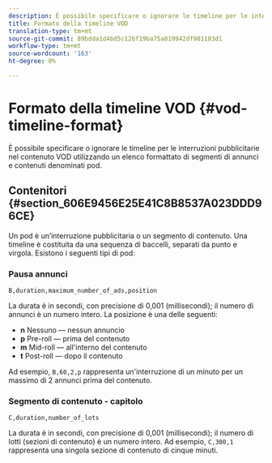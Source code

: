 ```yaml
---
description: È possibile specificare o ignorare le timeline per le interruzioni pubblicitarie nel contenuto VOD utilizzando un elenco formattato di segmenti di annunci e contenuti denominati pod.
title: Formato della timeline VOD
translation-type: tm+mt
source-git-commit: 89bdda1d4bd5c126f19ba75a819942df901183d1
workflow-type: tm+mt
source-wordcount: '163'
ht-degree: 0%

---
```



# Formato della timeline VOD {#vod-timeline-format}

È possibile specificare o ignorare le timeline per le interruzioni pubblicitarie nel contenuto VOD utilizzando un elenco formattato di segmenti di annunci e contenuti denominati pod.

## Contenitori {#section_606E9456E25E41C8B8537A023DDD96CE}

Un pod è un’interruzione pubblicitaria o un segmento di contenuto. Una timeline è costituita da una sequenza di baccelli, separati da punto e virgola. Esistono i seguenti tipi di pod:

### Pausa annunci

```
B,duration,maximum_number_of_ads,position
```

La durata è in secondi, con precisione di 0,001 (millisecondi); il numero di annunci è un numero intero. La posizione è una delle seguenti:
* **n** Nessuno — nessun annuncio
* **p** Pre-roll — prima del contenuto
* **m** Mid-roll — all&#39;interno del contenuto
* **t** Post-roll — dopo il contenuto

Ad esempio, `B,60,2,p` rappresenta un&#39;interruzione di un minuto per un massimo di 2 annunci prima del contenuto.

### Segmento di contenuto - capitolo

```
C,duration,number_of_lots
```

La durata è in secondi, con precisione di 0,001 (millisecondi); il numero di lotti (sezioni di contenuto) è un numero intero. Ad esempio, `C,300,1` rappresenta una singola sezione di contenuto di cinque minuti.